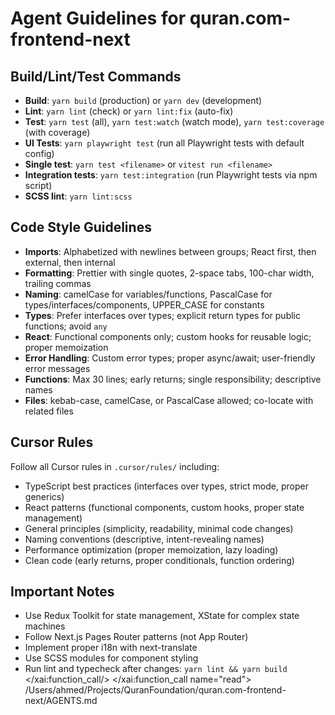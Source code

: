 # Agent Guidelines for quran.com-frontend-next

## Build/Lint/Test Commands

- **Build**: `yarn build` (production) or `yarn dev` (development)
- **Lint**: `yarn lint` (check) or `yarn lint:fix` (auto-fix)
- **Test**: `yarn test` (all), `yarn test:watch` (watch mode), `yarn test:coverage` (with coverage)
- **UI Tests**: `yarn playwright test` (run all Playwright tests with default config)
- **Single test**: `yarn test <filename>` or `vitest run <filename>`
- **Integration tests**: `yarn test:integration` (run Playwright tests via npm script)
- **SCSS lint**: `yarn lint:scss`

## Code Style Guidelines

- **Imports**: Alphabetized with newlines between groups; React first, then external, then internal
- **Formatting**: Prettier with single quotes, 2-space tabs, 100-char width, trailing commas
- **Naming**: camelCase for variables/functions, PascalCase for types/interfaces/components,
  UPPER_CASE for constants
- **Types**: Prefer interfaces over types; explicit return types for public functions; avoid `any`
- **React**: Functional components only; custom hooks for reusable logic; proper memoization
- **Error Handling**: Custom error types; proper async/await; user-friendly error messages
- **Functions**: Max 30 lines; early returns; single responsibility; descriptive names
- **Files**: kebab-case, camelCase, or PascalCase allowed; co-locate with related files

## Cursor Rules

Follow all Cursor rules in `.cursor/rules/` including:

- TypeScript best practices (interfaces over types, strict mode, proper generics)
- React patterns (functional components, custom hooks, proper state management)
- General principles (simplicity, readability, minimal code changes)
- Naming conventions (descriptive, intent-revealing names)
- Performance optimization (proper memoization, lazy loading)
- Clean code (early returns, proper conditionals, function ordering)

## Important Notes

- Use Redux Toolkit for state management, XState for complex state machines
- Follow Next.js Pages Router patterns (not App Router)
- Implement proper i18n with next-translate
- Use SCSS modules for component styling
- Run lint and typecheck after changes: `yarn lint && yarn build`</content> </xai:function_call/>
  </xai:function_call name="read">
  <parameter name="filePath">/Users/ahmed/Projects/QuranFoundation/quran.com-frontend-next/AGENTS.md
